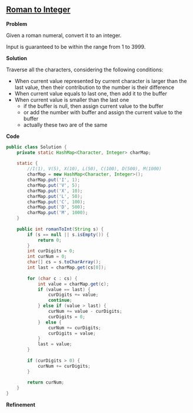 ## [Roman to Integer](http://oj.leetcode.com/problems/roman-to-integer/)

**Problem**

Given a roman numeral, convert it to an integer.

Input is guaranteed to be within the range from 1 to 3999.

**Solution**

Traverse all the characters, considering the following conditions:

- When current value represented by current character is larger than the last value, then their contribution to the number is their difference
- When current value equals to last one, then add it to the buffer
- When current value is smaller than the last one
	- if the buffer is null, then assign current value to the buffer
	- or add the number with buffer and assign the current value to the buffer
	- actually these two are of the same

**Code**

``` java
public class Solution {
    private static HashMap<Character, Integer> charMap;
    
    static {
        //I(1), V(5), X(10), L(50), C(100), D(500), M(1000)
        charMap = new HashMap<Character, Integer>();
        charMap.put('I', 1);
        charMap.put('V', 5);
        charMap.put('X', 10);
        charMap.put('L', 50);
        charMap.put('C', 100);
        charMap.put('D', 500);
        charMap.put('M', 1000);
    }
    
    public int romanToInt(String s) {
        if (s == null || s.isEmpty()) {
            return 0;
        }
        int curDigits = 0;
        int curNum = 0;
        char[] cs = s.toCharArray();
        int last = charMap.get(cs[0]);
        
        for (char c : cs) {
            int value = charMap.get(c);
            if (value == last) {
                curDigits += value;
                continue;
            } else if (value > last) {
                curNum += value - curDigits;
                curDigits = 0;
            }  else {
                curNum += curDigits;
                curDigits = value;
            }
            last = value;
        }
        
        if (curDigits > 0) {
            curNum += curDigits;
        }
        
        return curNum;
    }
}
```

**Refinement**